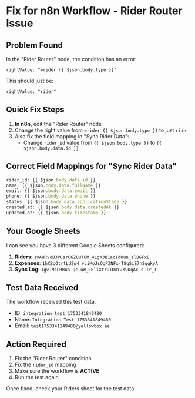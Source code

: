 # Fix for n8n Workflow - Rider Router Issue

## Problem Found
In the "Rider Router" node, the condition has an error:
```
rightValue: "=rider {{ $json.body.type }}"
```

This should just be:
```
rightValue: "rider"
```

## Quick Fix Steps

1. **In n8n**, edit the "Rider Router" node
2. Change the right value from `=rider {{ $json.body.type }}` to just `rider`
3. Also fix the field mapping in "Sync Rider Data":
   - Change `rider_id` value from `{{ $json.body.type }}` to `{{ $json.body.data.id }}`

## Correct Field Mappings for "Sync Rider Data"

```javascript
rider_id: {{ $json.body.data.id }}
name: {{ $json.body.data.fullName }}
email: {{ $json.body.data.email }}
phone: {{ $json.body.data.phone }}
status: {{ $json.body.data.applicationStage }}
created_at: {{ $json.body.data.createdAt }}
updated_at: {{ $json.body.timestamp }}
```

## Your Google Sheets

I can see you have 3 different Google Sheets configured:
1. **Riders**: `1vAHRvoB3PCsr66Z0uT6M_4LgK3B1acIdUun_zl8GFx8`
2. **Expenses**: `1hXBqOtrtLd2w4_vciMoJsOgPZNFx-T8qSiE7hSqqkyA`
3. **Sync Log**: `1gvJMcCBBun-Qc-uW_E8liXtrOIDxY2K9KqAc-s-Ir_I`

## Test Data Received

The workflow received this test data:
- ID: `integration_test_1753341849480`
- Name: `Integration Test 1753341849480`
- Email: `test1753341849480@yellowbox.ae`

## Action Required

1. Fix the "Rider Router" condition
2. Fix the `rider_id` mapping
3. Make sure the workflow is **ACTIVE**
4. Run the test again

Once fixed, check your Riders sheet for the test data!